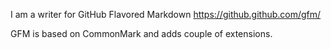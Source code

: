 I am a writer for GitHub Flavored Markdown
https://github.github.com/gfm/

GFM is based on CommonMark and adds couple of extensions.